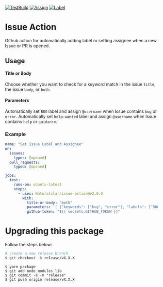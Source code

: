 [![TestBuild][generaltest]](https://github.com/Naturalclar/issue-action) [![Assign][assigntest]](https://github.com/Naturalclar/issue-action) [![Label][labeltest]](https://github.com/Naturalclar/issue-action)

# Issue Action

Github action for automatically adding label or setting assignee when a new Issue or PR is opened.

## Usage

#### Title or Body

Choose whether you want to check for a keyword match in the issue `title`, the issue `body`, or `both`.

#### Parameters

Automatically set `BUG` label and assign `@username` when Issue contains `bug` or `error`.
Automatically set `help-wanted` label and assign `@username` when Issue contains `help` or `guidance`.

### Example

```yaml
name: "Set Issue Label and Assignee"
on:
  issues:
    types: [opened]
  pull_requests:
    typed: [opened]

jobs:
  test:
    runs-on: ubuntu-latest
    steps:
      - uses: Naturalclar/issue-action@v2.0.0
        with:
          title-or-body: "both"
          parameters: '[ {"keywords": ["bug", "error"], "labels": ["BUG"], "assignees": ["username"]}, {"keywords": ["help", "guidance"], "labels": ["help-wanted"], "assignees": ["username"]}]'
          github-token: "${{ secrets.GITHUB_TOKEN }}"
```

# Upgrading this package

Follow the steps below:

```sh
# create a new release branch
$ git checkout -b release/vX.X.X
```

```
$ yarn package
$ git add node_modules lib
$ git commit -a -m "release"
$ git push origin release/vX.X.X
```

[generaltest]: https://github.com/Naturalclar/issue-action/workflows/General%20Test/badge.svg
[assigntest]: https://github.com/Naturalclar/issue-action/workflows/Test%20Issue%20Assign/badge.svg
[labeltest]: https://github.com/Naturalclar/issue-action/workflows/Test%20Issue%20Label/badge.svg

